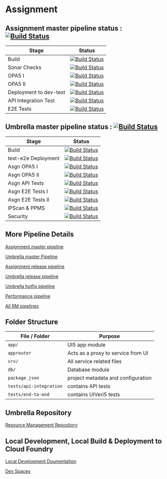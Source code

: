 # Assignment
 
## Assignment master pipeline status : [![Build Status](https://dev.azure.com/hyperspace-pipelines/Cloud4RM/_apis/build/status/Assignment?repoName=Cloud4RM%2FAssignment&branchName=master)](https://dev.azure.com/hyperspace-pipelines/Cloud4RM/_build/latest?definitionId=1616&repoName=Cloud4RM%2FAssignment&branchName=master)
| Stage | Status |
|-------|--------|
| Build | [![Build Status](https://dev.azure.com/hyperspace-pipelines/Cloud4RM/_apis/build/status/Assignment?repoName=Cloud4RM%2FAssignment&branchName=master&stageName=Build)](https://dev.azure.com/hyperspace-pipelines/Cloud4RM/_build/latest?definitionId=1616&repoName=Cloud4RM%2FAssignment&branchName=master) |
| Sonar Checks | [![Build Status](https://dev.azure.com/hyperspace-pipelines/Cloud4RM/_apis/build/status/Assignment?repoName=Cloud4RM%2FAssignment&branchName=master&stageName=Sonar%20Analysis)](https://dev.azure.com/hyperspace-pipelines/Cloud4RM/_build/latest?definitionId=1616&repoName=Cloud4RM%2FAssignment&branchName=master) |
| OPA5 I | [![Build Status](https://dev.azure.com/hyperspace-pipelines/Cloud4RM/_apis/build/status/Assignment?repoName=Cloud4RM%2FAssignment&branchName=master&stageName=UI%20Integration%20Tests%20-%201)](https://dev.azure.com/hyperspace-pipelines/Cloud4RM/_build/latest?definitionId=1616&repoName=Cloud4RM%2FAssignment&branchName=master) |
| OPA5 II | [![Build Status](https://dev.azure.com/hyperspace-pipelines/Cloud4RM/_apis/build/status/Assignment?repoName=Cloud4RM%2FAssignment&branchName=master&stageName=UI%20Integration%20Tests%20-%202)](https://dev.azure.com/hyperspace-pipelines/Cloud4RM/_build/latest?definitionId=1616&repoName=Cloud4RM%2FAssignment&branchName=master) |
| Deployment to dev-test | [![Build Status](https://dev.azure.com/hyperspace-pipelines/Cloud4RM/_apis/build/status/Assignment?repoName=Cloud4RM%2FAssignment&branchName=master&stageName=Deploy)](https://dev.azure.com/hyperspace-pipelines/Cloud4RM/_build/latest?definitionId=1616&repoName=Cloud4RM%2FAssignment&branchName=master) |
| API Integration Test | [![Build Status](https://dev.azure.com/hyperspace-pipelines/Cloud4RM/_apis/build/status/Assignment?repoName=Cloud4RM%2FAssignment&branchName=master&stageName=API%20Integration%20Tests)](https://dev.azure.com/hyperspace-pipelines/Cloud4RM/_build/latest?definitionId=1616&repoName=Cloud4RM%2FAssignment&branchName=master) |
| E2E Tests | [![Build Status](https://dev.azure.com/hyperspace-pipelines/Cloud4RM/_apis/build/status/Assignment?repoName=Cloud4RM%2FAssignment&branchName=master&stageName=Assignment%20E2E%20Test)](https://dev.azure.com/hyperspace-pipelines/Cloud4RM/_build/latest?definitionId=1616&repoName=Cloud4RM%2FAssignment&branchName=master) |


## Umbrella master pipeline status : [![Build Status](https://dev.azure.com/hyperspace-pipelines/Cloud4RM/_apis/build/status/Resource-Management?repoName=Cloud4RM%2FResource-Management&branchName=master)](https://dev.azure.com/hyperspace-pipelines/Cloud4RM/_build/latest?definitionId=1619&repoName=Cloud4RM%2FResource-Management&branchName=master)
| Stage | Status |
|-------|--------|
| Build | [![Build Status](https://dev.azure.com/hyperspace-pipelines/Cloud4RM/_apis/build/status/Resource-Management?repoName=Cloud4RM%2FResource-Management&branchName=master&stageName=Build)](https://dev.azure.com/hyperspace-pipelines/Cloud4RM/_build/latest?definitionId=1619&repoName=Cloud4RM%2FResource-Management&branchName=master) |
| test-e2e Deployment | [![Build Status](https://dev.azure.com/hyperspace-pipelines/Cloud4RM/_apis/build/status/Resource-Management?repoName=Cloud4RM%2FResource-Management&branchName=master&stageName=Integration)](https://dev.azure.com/hyperspace-pipelines/Cloud4RM/_build/latest?definitionId=1619&repoName=Cloud4RM%2FResource-Management&branchName=master) |
| Asgn OPA5 I | [![Build Status](https://dev.azure.com/hyperspace-pipelines/Cloud4RM/_apis/build/status/Resource-Management?repoName=Cloud4RM%2FResource-Management&branchName=master&stageName=UI%20Integration&jobName=Assignment%20UI%20Integration%20Tests%20-%201)](https://dev.azure.com/hyperspace-pipelines/Cloud4RM/_build/latest?definitionId=1619&repoName=Cloud4RM%2FResource-Management&branchName=master) |
| Asgn OPA5 II | [![Build Status](https://dev.azure.com/hyperspace-pipelines/Cloud4RM/_apis/build/status/Resource-Management?repoName=Cloud4RM%2FResource-Management&branchName=master&stageName=UI%20Integration&jobName=Assignment%20UI%20Integration%20Tests%20-%202)](https://dev.azure.com/hyperspace-pipelines/Cloud4RM/_build/latest?definitionId=1619&repoName=Cloud4RM%2FResource-Management&branchName=master) |
| Asgn API Tests | [![Build Status](https://dev.azure.com/hyperspace-pipelines/Cloud4RM/_apis/build/status/Resource-Management?repoName=Cloud4RM%2FResource-Management&branchName=master&stageName=Assignment%20API%20Test)](https://dev.azure.com/hyperspace-pipelines/Cloud4RM/_build/latest?definitionId=1619&repoName=Cloud4RM%2FResource-Management&branchName=master) |
| Asgn E2E Tests I | [![Build Status](https://dev.azure.com/hyperspace-pipelines/Cloud4RM/_apis/build/status/Resource-Management?repoName=Cloud4RM%2FResource-Management&branchName=master&stageName=Assignment%20E2E&jobName=Assignment%20E2E)](https://dev.azure.com/hyperspace-pipelines/Cloud4RM/_build/latest?definitionId=1619&repoName=Cloud4RM%2FResource-Management&branchName=master) |
| Asgn E2E Tests II | [![Build Status](https://dev.azure.com/hyperspace-pipelines/Cloud4RM/_apis/build/status/Resource-Management?repoName=Cloud4RM%2FResource-Management&branchName=master&stageName=UI%20Integration&jobName=Assignment%20UI%20Integration%20Tests%20-%202)](https://dev.azure.com/hyperspace-pipelines/Cloud4RM/_build/latest?definitionId=1619&repoName=Cloud4RM%2FResource-Management&branchName=master) |
| IPScan & PPMS | [![Build Status](https://dev.azure.com/hyperspace-pipelines/Cloud4RM/_apis/build/status/Resource-Management?repoName=Cloud4RM%2FResource-Management&branchName=master&stageName=IPScan%20and%20PPMS)](https://dev.azure.com/hyperspace-pipelines/Cloud4RM/_build/latest?definitionId=1619&repoName=Cloud4RM%2FResource-Management&branchName=master) |
| Security | [![Build Status](https://dev.azure.com/hyperspace-pipelines/Cloud4RM/_apis/build/status/Resource-Management?repoName=Cloud4RM%2FResource-Management&branchName=master&stageName=Security)](https://dev.azure.com/hyperspace-pipelines/Cloud4RM/_build/latest?definitionId=1619&repoName=Cloud4RM%2FResource-Management&branchName=master) |


## More Pipeline Details

[Assignment master pipeline](https://dev.azure.com/hyperspace-pipelines/Cloud4RM/_build?definitionId=1616&branchFilter=12049%2C12049%2C12049)

[Umbrella master Pipeline](https://dev.azure.com/hyperspace-pipelines/Cloud4RM/_build?definitionId=1619&_a=summary&branchFilter=9409%2C9409%2C9409%2C9409%2C9409%2C9409)

[Assignment release pipeline](https://dev.azure.com/hyperspace-pipelines/Cloud4RM/_build?definitionId=1616&branchFilter=10126%2C10126)

[Umbrella release pipeline](https://dev.azure.com/hyperspace-pipelines/Cloud4RM/_build?definitionId=1619&_a=summary&branchFilter=9993)

[Umbrella hotfix pipeline](https://dev.azure.com/hyperspace-pipelines/Cloud4RM/_build?definitionId=1619&_a=summary&branchFilter=19068%2C19068)

[Performance pipeline](https://dev.azure.com/hyperspace-pipelines/Cloud4RM/_build?definitionId=1903)

[All RM pipelines](https://dev.azure.com/hyperspace-pipelines/Cloud4RM/_build)

## Folder Structure

| File / Folder           | Purpose                                     |
| ----------------------- | ------------------------------------------- |
| `app/`                  | UI5 app module                              |
| `approuter`             | Acts as a proxy to service from UI          |
| `srv/`                  | All service related files                   |
| `db/`                   | Database module                             |
| `package.json`          | project metadata and configuration          |
| `tests/api-integration` | contains API tests                          |
| `tests/end-to-end`      | contains UIVeri5 tests                      |

## Umbrella Repository

[Resource Management Repository](https://github.tools.sap/Cloud4RM/Resource-Management.git)

## Local Development, Local Build & Deployment to Cloud Foundry

[Local Development Doumentation](https://github.tools.sap/Cloud4RM/ResourceManagementDocumentation/blob/master/documentation/DevelopmentSetup/localDevelopment.md)

[Dev Spaces](https://account.int.sap.hana.ondemand.com/cockpit/#/globalaccount/fa1e47f4-a212-4daa-8d33-81a672a6f133/subaccount/080622fc-180a-4591-85eb-46e1a186533d/details)
